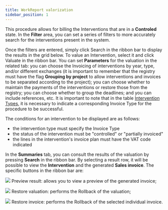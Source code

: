 ```yaml
---
title: WorkReport valorization
sidebar_position: 1
---
```


This procedure allows for billing the Interventions that are in a **Controled** state. In the **Filter** area, you can set a series of filters to more accurately search for the interventions present in the system.

Once the filters are entered, simply click Search in the ribbon bar to display the results in the grid below. To value an Intervention, select it and click Valuate in the ribbon bar. 
You can set **Parameters** for the valuation in the related tab: you can choose the Invoicing of interventions by year, type, and/or different exchanges (it is important to remember that the registry must have the flag **Grouping by project** to allow interventions and invoices to be separated according to the project); you can choose whether to maintain the payments of the interventions or restore those from the registry; you can choose whether to group the deadlines; and you can include references, etc. 
It is important to note that in the table [Intervention Types](/docs/configurations/tables/project-management/intervention-type/), it is necessary to indicate a corresponding Invoice Type for the procedure to be successful.

The conditions for an intervention to be displayed are as follows: 
- the intervention type must specify the Invoice Type
- the status of the intervention must be "controlled" or "partially invoiced"
- the lines in the intervention's invoice plan must have the VAT code indicated

In the **Summaries** tab, you can consult the results of the valuation by pressing **Search** in the ribbon bar. By selecting a result row, it will be possible to view the **Intervention** and the generated **Sales invoice**. The specific buttons in the ribbon bar are:

![](/img/neutral/common/preview.png) Preview result: allows you to view a preview of the generated invoice;

![](/img/neutral/common/execute-restore.png) Restore valuation: performs the Rollback of the valuation;

![](/img/neutral/common/rollback.png) Restore invoice: performs the Rollback of the selected individual invoice.